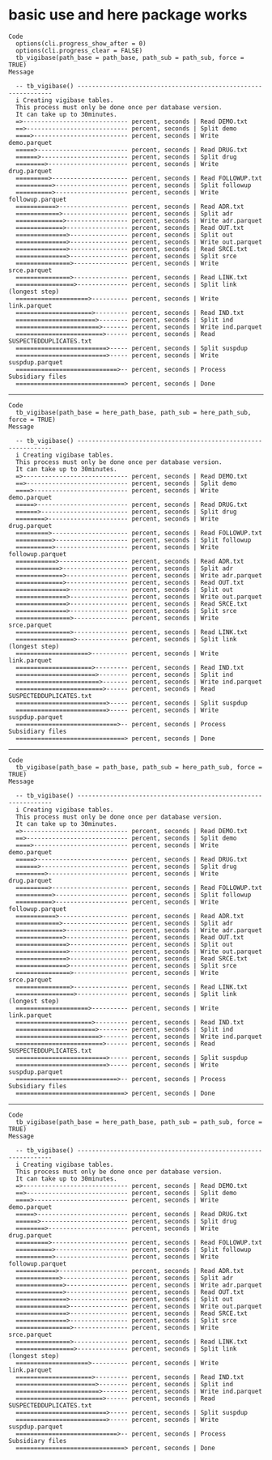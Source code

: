 # basic use and here package works

    Code
      options(cli.progress_show_after = 0)
      options(cli.progress_clear = FALSE)
      tb_vigibase(path_base = path_base, path_sub = path_sub, force = TRUE)
    Message
      
      -- tb_vigibase() ---------------------------------------------------------------
      i Creating vigibase tables.
      This process must only be done once per database version.
      It can take up to 30minutes.
      =>----------------------------- percent, seconds | Read DEMO.txt 
      ==>---------------------------- percent, seconds | Split demo 
      ====>-------------------------- percent, seconds | Write demo.parquet 
      =====>------------------------- percent, seconds | Read DRUG.txt 
      ======>------------------------ percent, seconds | Split drug 
      ========>---------------------- percent, seconds | Write drug.parquet 
      =========>--------------------- percent, seconds | Read FOLLOWUP.txt 
      ==========>-------------------- percent, seconds | Split followup 
      ==========>-------------------- percent, seconds | Write followup.parquet 
      ===========>------------------- percent, seconds | Read ADR.txt 
      ============>------------------ percent, seconds | Split adr 
      =============>----------------- percent, seconds | Write adr.parquet 
      =============>----------------- percent, seconds | Read OUT.txt 
      ==============>---------------- percent, seconds | Split out 
      ==============>---------------- percent, seconds | Write out.parquet 
      ==============>---------------- percent, seconds | Read SRCE.txt 
      ==============>---------------- percent, seconds | Split srce 
      ===============>--------------- percent, seconds | Write srce.parquet 
      ===============>--------------- percent, seconds | Read LINK.txt 
      ================>-------------- percent, seconds | Split link (longest step) 
      ====================>---------- percent, seconds | Write link.parquet 
      =====================>--------- percent, seconds | Read IND.txt 
      ======================>-------- percent, seconds | Split ind 
      =======================>------- percent, seconds | Write ind.parquet 
      ========================>------ percent, seconds | Read SUSPECTEDDUPLICATES.txt 
      =========================>----- percent, seconds | Split suspdup 
      =========================>----- percent, seconds | Write suspdup.parquet 
      ============================>-- percent, seconds | Process Subsidiary files 
      ==============================> percent, seconds | Done 
      

---

    Code
      tb_vigibase(path_base = here_path_base, path_sub = here_path_sub, force = TRUE)
    Message
      
      -- tb_vigibase() ---------------------------------------------------------------
      i Creating vigibase tables.
      This process must only be done once per database version.
      It can take up to 30minutes.
      =>----------------------------- percent, seconds | Read DEMO.txt 
      ==>---------------------------- percent, seconds | Split demo 
      ====>-------------------------- percent, seconds | Write demo.parquet 
      =====>------------------------- percent, seconds | Read DRUG.txt 
      ======>------------------------ percent, seconds | Split drug 
      ========>---------------------- percent, seconds | Write drug.parquet 
      =========>--------------------- percent, seconds | Read FOLLOWUP.txt 
      ==========>-------------------- percent, seconds | Split followup 
      ==========>-------------------- percent, seconds | Write followup.parquet 
      ===========>------------------- percent, seconds | Read ADR.txt 
      ============>------------------ percent, seconds | Split adr 
      =============>----------------- percent, seconds | Write adr.parquet 
      =============>----------------- percent, seconds | Read OUT.txt 
      ==============>---------------- percent, seconds | Split out 
      ==============>---------------- percent, seconds | Write out.parquet 
      ==============>---------------- percent, seconds | Read SRCE.txt 
      ==============>---------------- percent, seconds | Split srce 
      ===============>--------------- percent, seconds | Write srce.parquet 
      ===============>--------------- percent, seconds | Read LINK.txt 
      ================>-------------- percent, seconds | Split link (longest step) 
      ====================>---------- percent, seconds | Write link.parquet 
      =====================>--------- percent, seconds | Read IND.txt 
      ======================>-------- percent, seconds | Split ind 
      =======================>------- percent, seconds | Write ind.parquet 
      ========================>------ percent, seconds | Read SUSPECTEDDUPLICATES.txt 
      =========================>----- percent, seconds | Split suspdup 
      =========================>----- percent, seconds | Write suspdup.parquet 
      ============================>-- percent, seconds | Process Subsidiary files 
      ==============================> percent, seconds | Done 
      

---

    Code
      tb_vigibase(path_base = path_base, path_sub = here_path_sub, force = TRUE)
    Message
      
      -- tb_vigibase() ---------------------------------------------------------------
      i Creating vigibase tables.
      This process must only be done once per database version.
      It can take up to 30minutes.
      =>----------------------------- percent, seconds | Read DEMO.txt 
      ==>---------------------------- percent, seconds | Split demo 
      ====>-------------------------- percent, seconds | Write demo.parquet 
      =====>------------------------- percent, seconds | Read DRUG.txt 
      ======>------------------------ percent, seconds | Split drug 
      ========>---------------------- percent, seconds | Write drug.parquet 
      =========>--------------------- percent, seconds | Read FOLLOWUP.txt 
      ==========>-------------------- percent, seconds | Split followup 
      ==========>-------------------- percent, seconds | Write followup.parquet 
      ===========>------------------- percent, seconds | Read ADR.txt 
      ============>------------------ percent, seconds | Split adr 
      =============>----------------- percent, seconds | Write adr.parquet 
      =============>----------------- percent, seconds | Read OUT.txt 
      ==============>---------------- percent, seconds | Split out 
      ==============>---------------- percent, seconds | Write out.parquet 
      ==============>---------------- percent, seconds | Read SRCE.txt 
      ==============>---------------- percent, seconds | Split srce 
      ===============>--------------- percent, seconds | Write srce.parquet 
      ===============>--------------- percent, seconds | Read LINK.txt 
      ================>-------------- percent, seconds | Split link (longest step) 
      ====================>---------- percent, seconds | Write link.parquet 
      =====================>--------- percent, seconds | Read IND.txt 
      ======================>-------- percent, seconds | Split ind 
      =======================>------- percent, seconds | Write ind.parquet 
      ========================>------ percent, seconds | Read SUSPECTEDDUPLICATES.txt 
      =========================>----- percent, seconds | Split suspdup 
      =========================>----- percent, seconds | Write suspdup.parquet 
      ============================>-- percent, seconds | Process Subsidiary files 
      ==============================> percent, seconds | Done 
      

---

    Code
      tb_vigibase(path_base = here_path_base, path_sub = path_sub, force = TRUE)
    Message
      
      -- tb_vigibase() ---------------------------------------------------------------
      i Creating vigibase tables.
      This process must only be done once per database version.
      It can take up to 30minutes.
      =>----------------------------- percent, seconds | Read DEMO.txt 
      ==>---------------------------- percent, seconds | Split demo 
      ====>-------------------------- percent, seconds | Write demo.parquet 
      =====>------------------------- percent, seconds | Read DRUG.txt 
      ======>------------------------ percent, seconds | Split drug 
      ========>---------------------- percent, seconds | Write drug.parquet 
      =========>--------------------- percent, seconds | Read FOLLOWUP.txt 
      ==========>-------------------- percent, seconds | Split followup 
      ==========>-------------------- percent, seconds | Write followup.parquet 
      ===========>------------------- percent, seconds | Read ADR.txt 
      ============>------------------ percent, seconds | Split adr 
      =============>----------------- percent, seconds | Write adr.parquet 
      =============>----------------- percent, seconds | Read OUT.txt 
      ==============>---------------- percent, seconds | Split out 
      ==============>---------------- percent, seconds | Write out.parquet 
      ==============>---------------- percent, seconds | Read SRCE.txt 
      ==============>---------------- percent, seconds | Split srce 
      ===============>--------------- percent, seconds | Write srce.parquet 
      ===============>--------------- percent, seconds | Read LINK.txt 
      ================>-------------- percent, seconds | Split link (longest step) 
      ====================>---------- percent, seconds | Write link.parquet 
      =====================>--------- percent, seconds | Read IND.txt 
      ======================>-------- percent, seconds | Split ind 
      =======================>------- percent, seconds | Write ind.parquet 
      ========================>------ percent, seconds | Read SUSPECTEDDUPLICATES.txt 
      =========================>----- percent, seconds | Split suspdup 
      =========================>----- percent, seconds | Write suspdup.parquet 
      ============================>-- percent, seconds | Process Subsidiary files 
      ==============================> percent, seconds | Done 
      


